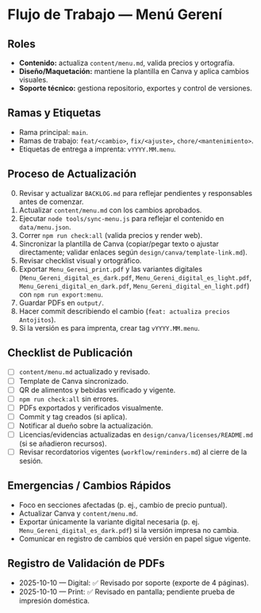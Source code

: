 # Flujo de Trabajo — Menú Gerení

## Roles
- **Contenido:** actualiza `content/menu.md`, valida precios y ortografía.
- **Diseño/Maquetación:** mantiene la plantilla en Canva y aplica cambios visuales.
- **Soporte técnico:** gestiona repositorio, exportes y control de versiones.

## Ramas y Etiquetas
- Rama principal: `main`.
- Ramas de trabajo: `feat/<cambio>`, `fix/<ajuste>`, `chore/<mantenimiento>`.
- Etiquetas de entrega a imprenta: `vYYYY.MM.menu`.

## Proceso de Actualización
0. Revisar y actualizar `BACKLOG.md` para reflejar pendientes y responsables antes de comenzar.
1. Actualizar `content/menu.md` con los cambios aprobados.
2. Ejecutar `node tools/sync-menu.js` para reflejar el contenido en `data/menu.json`.
3. Correr `npm run check:all` (valida precios y render web).
4. Sincronizar la plantilla de Canva (copiar/pegar texto o ajustar directamente; validar enlaces según `design/canva/template-link.md`).
5. Revisar checklist visual y ortográfico.
6. Exportar `Menu_Gereni_print.pdf` y las variantes digitales (`Menu_Gereni_digital_es_dark.pdf`, `Menu_Gereni_digital_es_light.pdf`, `Menu_Gereni_digital_en_dark.pdf`, `Menu_Gereni_digital_en_light.pdf`) con `npm run export:menu`.
7. Guardar PDFs en `output/`.
8. Hacer commit describiendo el cambio (`feat: actualiza precios Antojitos`).
9. Si la versión es para imprenta, crear tag `vYYYY.MM.menu`.

## Checklist de Publicación
- [ ] `content/menu.md` actualizado y revisado.
- [ ] Template de Canva sincronizado.
- [ ] QR de alimentos y bebidas verificado y vigente.
- [ ] `npm run check:all` sin errores.
- [ ] PDFs exportados y verificados visualmente.
- [ ] Commit y tag creados (si aplica).
- [ ] Notificar al dueño sobre la actualización.
- [ ] Licencias/evidencias actualizadas en `design/canva/licenses/README.md` (si se añadieron recursos).
- [ ] Revisar recordatorios vigentes (`workflow/reminders.md`) al cierre de la sesión.

## Emergencias / Cambios Rápidos
- Foco en secciones afectadas (p. ej., cambio de precio puntual).
- Actualizar Canva y `content/menu.md`.
- Exportar únicamente la variante digital necesaria (p. ej. `Menu_Gereni_digital_es_dark.pdf`) si la versión impresa no cambia.
- Comunicar en registro de cambios qué versión en papel sigue vigente.

## Registro de Validación de PDFs
- 2025-10-10 — Digital: ✅ Revisado por soporte (exporte de 4 páginas).
- 2025-10-10 — Print: ✅ Revisado en pantalla; pendiente prueba de impresión doméstica.
